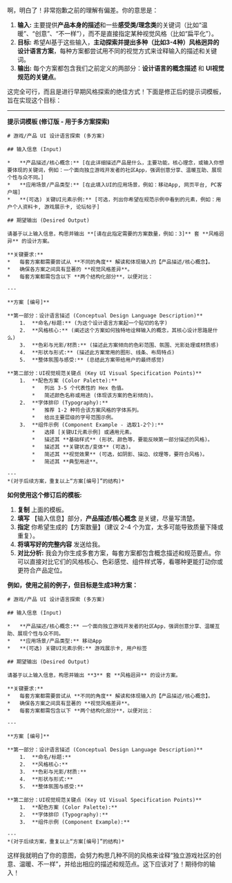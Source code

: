 啊，明白了！非常抱歉之前的理解有偏差。你的意思是：

1.  **输入:** 主要提供**产品本身的描述**和一些**感受类/理念类**的关键词（比如“温暖”、“创意”、“不一样”），而不是直接指定某种视觉风格（比如“扁平化”）。
2.  **目标:** 希望AI基于这些输入，**主动探索并提出多种（比如3-4种）风格迥异的设计语言方案**，每种方案都尝试用不同的视觉方式来诠释输入的描述和关键词。
3.  **输出:** 每个方案都包含我们之前定义的两部分：**设计语言的概念描述** 和 **UI视觉规范的关键点**。

这完全可行，而且是进行早期风格探索的绝佳方式！下面是修正后的提示词模板，旨在实现这个目标：

---

**提示词模板 (修订版 - 用于多方案探索)**

```text
# 游戏/产品 UI 设计语言探索 (多方案)

## 输入信息 (Input)

*   **产品描述/核心概念:** [在此详细描述产品是什么，主要功能，核心理念，或输入你想要体现的关键词，例如：一个面向独立游戏开发者的社区App，强调创意分享、温暖互助、展现个性与众不同。]
*   **应用场景/产品类型:** [在此填入UI的应用场景，例如：移动App, 网页平台, PC客户端]
*   **(可选) 关键UI元素示例:** [可选，列出你希望在规范示例中看到的元素，例如：用户个人资料卡, 游戏展示卡, 论坛帖子]

## 期望输出 (Desired Output)

请基于以上输入信息，构思并输出 **[请在此指定需要的方案数量，例如：3]** 套 **风格迥异** 的设计方案。

**关键要求:**
*   每套方案都需要尝试从 **不同的角度** 解读和体现输入的【产品描述/核心概念】。
*   确保各方案之间具有显著的 **视觉风格差异**。
*   每套方案都需包含以下 **两个结构化部分**，以便对比：

---

**方案 [编号]**

**第一部分：设计语言描述 (Conceptual Design Language Description)**
    1.  **命名/标题:** (为这个设计语言方案起一个贴切的名字)
    2.  **风格核心:** (阐述这个方案如何独特地诠释输入的概念，其核心设计思路是什么)
    3.  **色彩与光影/材质:** (描述此方案倾向的色彩范围、氛围、光影处理或材质感)
    4.  **形状与形式:** (描述此方案常用的图形、线条、布局特点)
    5.  **整体氛围与感受:** (总结此方案带给用户的最终感觉)

**第二部分：UI视觉规范关键点 (Key UI Visual Specification Points)**
    1.  **配色方案 (Color Palette):**
        *   列出 3-5 个代表性的 Hex 色值。
        *   简述颜色名称或用途 (体现该方案的色彩倾向)。
    2.  **字体排印 (Typography):**
        *   推荐 1-2 种符合该方案风格的字体系列。
        *   给出主要层级的字号范围示例。
    3.  **组件示例 (Component Example - 选取1-2个):**
        *   选择 [关键UI元素示例] 或通用元素。
        *   描述其 **基础样式** (形状、颜色等，要能反映第一部分描述的风格)。
        *   描述其 **关键状态/变体** (可选)。
        *   简述其 **视觉效果** (可选，如阴影、描边、纹理等，要符合风格)。
        *   简述其 **典型用途**。

---
*(对于后续方案，重复以上“方案[编号]”的结构)*

```

**如何使用这个修订后的模板:**

1.  **复制** 上面的模板。
2.  **填写** 【输入信息】部分，**产品描述/核心概念** 是关键，尽量写清楚。
3.  **指定** 你希望生成的【方案数量】（建议 2-4 个为宜，太多可能导致质量下降或重复）。
4.  **将填写好的完整内容** 发送给我。
5.  **对比分析:** 我会为你生成多套方案，每套方案都包含概念描述和规范要点。你可以直接对比它们的风格核心、色彩感觉、组件样式等，看哪种更能打动你或更符合产品定位。

**例如，使用之前的例子，但目标是生成3种方案：**

```text
# 游戏/产品 UI 设计语言探索 (多方案)

## 输入信息 (Input)

*   **产品描述/核心概念:** 一个面向独立游戏开发者的社区App，强调创意分享、温暖互助、展现个性与众不同。
*   **应用场景/产品类型:** 移动App
*   **(可选) 关键UI元素示例:** 游戏展示卡, 用户标签

## 期望输出 (Desired Output)

请基于以上输入信息，构思并输出 **3** 套 **风格迥异** 的设计方案。

**关键要求:**
*   每套方案都需要尝试从 **不同的角度** 解读和体现输入的【产品描述/核心概念】。
*   确保各方案之间具有显著的 **视觉风格差异**。
*   每套方案都需包含以下 **两个结构化部分**，以便对比：

---

**方案 [编号]**

**第一部分：设计语言描述 (Conceptual Design Language Description)**
    1.  **命名/标题:**
    2.  **风格核心:**
    3.  **色彩与光影/材质:**
    4.  **形状与形式:**
    5.  **整体氛围与感受:**

**第二部分：UI视觉规范关键点 (Key UI Visual Specification Points)**
    1.  **配色方案 (Color Palette):**
    2.  **字体排印 (Typography):**
    3.  **组件示例 (Component Example):**

---
*(对于后续方案，重复以上“方案[编号]”的结构)*
```

这样我就明白了你的意图，会努力构思几种不同的风格来诠释“独立游戏社区的创意、温暖、不一样”，并给出相应的描述和规范点。这下应该对了！期待你的输入！